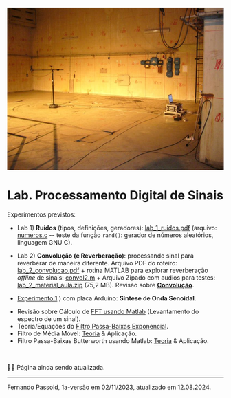 <!-- title: Lab. Processamento Digital de Sinais -->

![p1010913](Lab_2/p1010913.jpg)

# Lab. Processamento Digital de Sinais

Experimentos previstos:

* Lab 1) **Ruídos** (tipos, definições, geradores):  [lab_1_ruidos.pdf](Lab_1/lab_1_ruidos.pdf) (arquivo:  [numeros.c](Lab_1/numeros.c)  -- teste da função `rand()`: gerador de números aleatórios, linguagem GNU C).

* Lab 2) **Convolução (e Reverberação)**: processando sinal para reverberar de maneira diferente.
  Arquivo PDF do roteiro:  [lab_2_convolucao.pdf](Lab_2/lab_2_convolucao.pdf)  + rotina MATLAB para explorar reverberação *offline* de sinais:   [convol2.m](Lab_2/convol2.m) + Arquivo Zipado com audios para testes:  [lab_2_material_aula.zip](Lab_2/lab_2_material_aula.zip) (75,2 MB).
  Revisão sobre **[Convolução](Convolucao/convolucao.html)**.

  <!--Usando ISR no Arduino ([material teórico](https://fpassold.github.io/Lab_Controle_2/Arduino_Int/Arduino_Int.html)).-->

  <!--Exemplo de síntese de [Onda Senoidal de 40 Hz](https://fpassold.github.io/Lab_Controle_2/Projeto_Final/gerador_senoidal.html) usando ISR no Arduino e saída PWM *default* (função `analogWrite()`) $+$ filtro analógico passa-baixas.</br>-->

  <!--Exemplo de [Onda Triangular de 0,1 Hz](https://fpassold.github.io/Lab_Controle_2/Projeto_Final/onda_triangular.html) usando ISR.</br>-->
  <!--*(Uso da interface do Arduino >> Tools >> Serial Plotter, para visualizar a onda gerada)*-->

  <!--[Gerador Onda Senoidal](lab_4/lab_4_gerador_senoidal.html) usando Arduíno, conversor DAC I2C e ISR.-->

* [Experimento 1](2024_2/exp_1_sintese_senoide.html) ) com placa Arduíno: **Síntese de Onda Senoidal**.



<!--* [Lab 3) trabalho 3 para 2023.2](Lab_3/lab3_trabalho_2023_2.html).-->


* Revisão sobre Cálculo de [FFT usando Matlab](https://fpassold.github.io/Process_Sinais/usando_fft_matlab.html) (Levantamento do espectro de um sinal).
* Teoria/Equações do [Filtro Passa-Baixas Exponencial](Filtro/filtro_exponencial.html).
* Filtro de Média Móvel: [Teoria](https://fpassold.github.io/Process_Sinais/media_movel.html) & Aplicação.
* Filtro Passa-Baixas Butterworth usando Matlab: [Teoria](https://fpassold.github.io/Process_Sinais/butter1.html) & Aplicação.

<!--* [Explorando o Espectro com a Transformada de Fourier](lab_5_transf_fourier/lab_5_trans_fourier.html)-->

&nbsp;

:construction_worker_man: Página ainda sendo atualizada.

---

Fernando Passold, 1a-versão em 02/11/2023, atualizado em 12.08.2024.